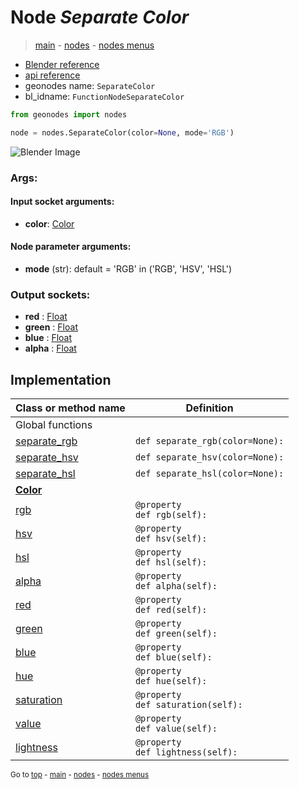 # Node *Separate Color*

> [main](../structure.md) - [nodes](nodes.md) - [nodes menus](nodes_menus.md)

- [Blender reference](https://docs.blender.org/manual/en/latest/modeling/geometry_nodes/color/separate_color.html)
- [api reference](https://docs.blender.org/api/current/bpy.types.FunctionNodeSeparateColor.html)
- geonodes name: `SeparateColor`
- bl_idname: `FunctionNodeSeparateColor`

```python
from geonodes import nodes

node = nodes.SeparateColor(color=None, mode='RGB')
```

![Blender Image](https://docs.blender.org/manual/en/latest/_images/node-types_FunctionNodeSeparateColor.webp)

### Args:

#### Input socket arguments:

- **color**: [Color](Color.md)

#### Node parameter arguments:

- **mode** (str): default = 'RGB' in ('RGB', 'HSV', 'HSL')

### Output sockets:

- **red** : [Float](Float.md)
- **green** : [Float](Float.md)
- **blue** : [Float](Float.md)
- **alpha** : [Float](Float.md)

## Implementation

| Class or method name | Definition |
|----------------------|------------|
| Global functions |
| [separate_rgb](A.md#separate_rgb) | `def separate_rgb(color=None):` |
| [separate_hsv](A.md#separate_hsv) | `def separate_hsv(color=None):` |
| [separate_hsl](A.md#separate_hsl) | `def separate_hsl(color=None):` |
| **[Color](Color.md)** |
| [rgb](Color.md#rgb-property) | `@property`<br> `def rgb(self):` |
| [hsv](Color.md#hsv-property) | `@property`<br> `def hsv(self):` |
| [hsl](Color.md#hsl-property) | `@property`<br> `def hsl(self):` |
| [alpha](Color.md#alpha-property) | `@property`<br> `def alpha(self):` |
| [red](Color.md#red-property) | `@property`<br> `def red(self):` |
| [green](Color.md#green-property) | `@property`<br> `def green(self):` |
| [blue](Color.md#blue-property) | `@property`<br> `def blue(self):` |
| [hue](Color.md#hue-property) | `@property`<br> `def hue(self):` |
| [saturation](Color.md#saturation-property) | `@property`<br> `def saturation(self):` |
| [value](Color.md#value-property) | `@property`<br> `def value(self):` |
| [lightness](Color.md#lightness-property) | `@property`<br> `def lightness(self):` |

<sub>Go to [top](#node-Separate-Color) - [main](../structure.md) - [nodes](nodes.md) - [nodes menus](nodes_menus.md)</sub>

